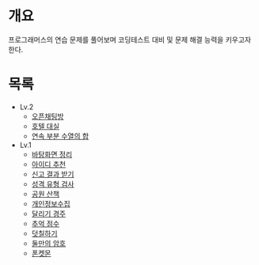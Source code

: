 # 개요
프로그래머스의 연습 문제를 풀어보며 코딩테스트 대비 및 문제 해결 능력을 키우고자 한다.

# 목록
* Lv.2
  * [오픈채팅방](https://github.com/shhawn/coding-test-prac/blob/main/Lv.2/오픈채팅방.md)
  * [호텔 대실](https://github.com/shhawn/coding-test-prac/blob/main/Lv.2/호텔%20대실.md)
  * [연속 부분 수열의 합](https://github.com/shhawn/coding-test-prac/blob/main/Lv.2/연속%20부분%20수열의%20합.md)
* Lv.1
  * [바탕화면 정리](https://github.com/shhawn/coding-test-prac/blob/main/Lv.1/바탕화면%20정리.md)
  * [아이디 추천](https://github.com/shhawn/coding-test-prac/blob/main/Lv.1/아이디%20추천.md)
  * [신고 결과 받기](https://github.com/shhawn/coding-test-prac/blob/main/Lv.1/신고%20결과%20받기.md)
  * [성격 유형 검사](https://github.com/shhawn/coding-test-prac/blob/main/Lv.1/성격%20유형%20검사.md)
  * [공원 산책](https://github.com/shhawn/coding-test-prac/blob/main/Lv.1/공원%20산책.md)
  * [개인정보수집](https://github.com/shhawn/coding-test-prac/blob/main/Lv.1/개인정보수집.md)
  * [달리기 경주](https://github.com/shhawn/coding-test-prac/blob/main/Lv.1/달리기%20경주.md)
  * [추억 점수](https://github.com/shhawn/coding-test-prac/blob/main/Lv.1/추억%20점수.md)
  * [덧칠하기](https://github.com/shhawn/coding-test-prac/blob/main/Lv.1/덧칠하기.md)
  * [둘만의 암호](https://github.com/shhawn/coding-test-prac/blob/main/Lv.1/둘만의%20암호.md)
  * [폰켓몬](https://github.com/shhawn/coding-test-prac/blob/main/Lv.1/폰켓몬.md)
